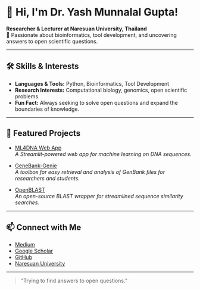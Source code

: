 # 👋 Hi, I'm Dr. Yash Munnalal Gupta!

**Researcher & Lecturer at Naresuan University, Thailand**  
🧬 Passionate about bioinformatics, tool development, and uncovering answers to open scientific questions.

---

## 🛠️ Skills & Interests

- **Languages & Tools:** Python, Bioinformatics, Tool Development
- **Research Interests:** Computational biology, genomics, open scientific problems
- **Fun Fact:** Always seeking to solve open questions and expand the boundaries of knowledge.

---

## 🚀 Featured Projects

- [ML4DNA Web App](https://ml4dna.streamlit.app/)  
  *A Streamlit-powered web app for machine learning on DNA sequences.*

- [GeneBank-Genie](https://github.com/yashmgupta/GeneBank-Genie)  
  *A toolbox for easy retrieval and analysis of GenBank files for researchers and students.*

- [OpenBLAST](https://github.com/yashmgupta/OpenBLAST)  
  *An open-source BLAST wrapper for streamlined sequence similarity searches.*

---

## 📫 Connect with Me

- [Medium](https://medium.com/@yashmunnalalg)
- [Google Scholar](https://scholar.google.com/citations?user=fZp2NuEAAAAJ&hl=en)
- [GitHub](https://github.com/yashmgupta)
- [Naresuan University](https://www.nu.ac.th/)

---

> “Trying to find answers to open questions.”

